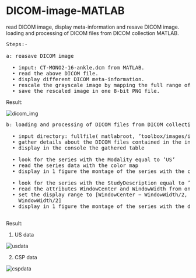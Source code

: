 # DICOM-image-MATLAB
read DICOM image, display meta-information and resave DICOM image.
loading and processing of DICOM files from DICOM collection MATLAB.

<pre>
Steps:-

a: reasave DICOM image

  • input: CT-MONO2-16-ankle.dcm from MATLAB.
  • read the above DICOM file.
  • display different DICOM meta-information.
  • rescale the grayscale image by mapping the full range of its content intensity to the scale of the corresponding image data type.
  • save the rescaled image in one 8-bit PNG file.
</pre>
Result:

![dicom_img](https://user-images.githubusercontent.com/92868130/195371091-2d529820-5526-44bd-95e4-b0aa8c3ecab0.png)



<pre>
b: loading and processing of DICOM files from DICOM collection MATLAB

  • input directory: fullfile( matlabroot, ’toolbox/images/imdata’ )
  • gather details about the DICOM files contained in the input directory.
  • display in the console the gathered table
  
  • look for the series with the Modality equal to ’US’
  • read the series data with the color map
  • display in 1 figure the montage of the series with the color map
  
  • look for the series with the StudyDescription equal to ’CSP’
  • read the attributes WindowCenter and WindowWidth from one file in the series
  • set the display range to [WindowCenter − WindowWidth/2, WindowCenter +
    WindowWidth/2]
  • display in 1 figure the montage of the series with the display range

</pre>

Result:

1. US data 

![usdata](https://user-images.githubusercontent.com/92868130/195373614-f5e474aa-1516-45a0-b6a2-d00ed3b0b5c4.png)





2. CSP data

![cspdata](https://user-images.githubusercontent.com/92868130/195373652-4f77c296-b37a-41e3-845b-bd92f19f2493.png)
